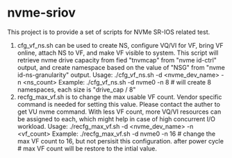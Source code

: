 # nvme-sriov

This project is to provide a set of scripts for NVMe SR-IOS related test.

1. cfg_vf_ns.sh can be used to create NS, configure VQ/VI for VF, bring VF online, attach NS to VF, and make VF visible to system. 
   This script will retrieve nvme drive capacity from fied "tnvmcap" from "nvme id-ctrl" output, and create namespace based on the
   value of "NSG" from "nvme id-ns-granularity" output.
   Usage:
       ./cfg_vf_ns.sh -d <nvme_dev_name> -n <ns_count>
   Example:
       ./cfg_vf_ns.sh -d nvme0 -n 8 # will create 8 namespaces, each size is "drive_cap / 8"
2. recfg_max_vf.sh is to change the max usable VF count. Vendor specific command is needed for setting this value. Please contact 
   the auther to get VU nvme command. With less VF count, more VQ/VI resources can be assigned to each, which might help in case
   of high concurrent I/O workload.
   Usage:
       ./recfg_max_vf.sh  -d <nvme_dev_name> -n <vf_count>
   Example:
       ./recfg_max_vf.sh  -d nvme0 -n 16 # change the max VF count to 16, but not persisit this configuration. after power cycle
                                         # max VF count will be restore to the intial value.

